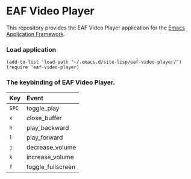 # EAF Video Player
This repository provides the EAF Video Player application for the [Emacs Application Framework](https://github.com/emacs-eaf/emacs-application-framework).

### Load application

```Elisp
(add-to-list 'load-path "~/.emacs.d/site-lisp/eaf-video-player/")
(require 'eaf-video-player)
```

### The keybinding of EAF Video Player.

| Key   | Event   |
| :---- | :------ |
| `SPC` | toggle_play |
| `x` | close_buffer |
| `h` | play_backward |
| `l` | play_forward |
| `j` | decrease_volume |
| `k` | increase_volume |
| `f` | toggle_fullscreen |

